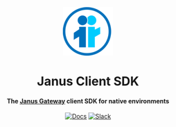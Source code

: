 <div align="center" style="text-align:center">
  <img alt="logo" src="_media/logo.png"/>
  <h1>Janus Client SDK</h1>

  <h4>The <a href="https://github.com/meetecho/janus-gateway">Janus Gateway</a> client SDK for native environments</h4>
</div>

<p align="center">
  <a href="https://meetecho.github.io/janus-mobile-sdk"><img alt="Docs" src="https://img.shields.io/badge/janus-docs-blue"></a>
  <a href="https://join.slack.com/t/janusmobilesdk/shared_invite/enQtODM3Mzk1MDIxNDkzLWU0MWUxMWIzYzM4MGJjMTQ2NjEwNDgxZmI1YTViNjVlNTE2ZGUxYzE0NjFmZmM2NmUxZWRlMWQ0Y2RjNzdhYTY"><img alt="Slack" src="https://img.shields.io/badge/chat-slack-orange"></a>
</p>
